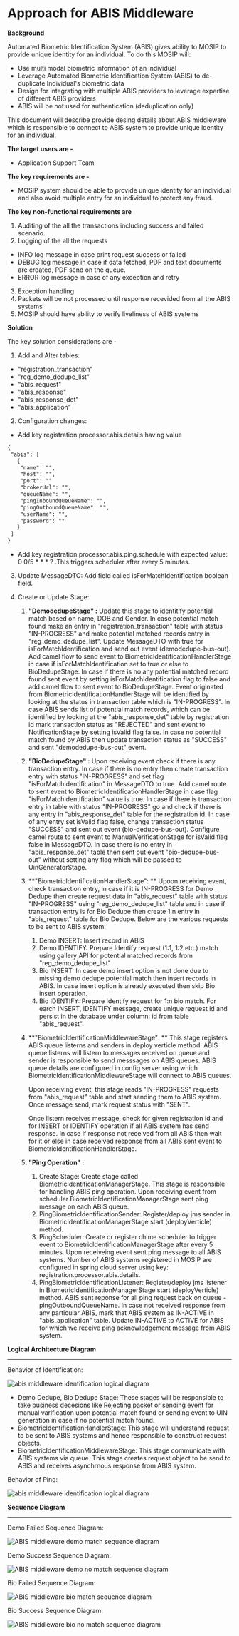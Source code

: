 # Approach for ABIS Middleware 


**Background**

Automated Biometric Identification System (ABIS) gives ability to MOSIP to provide unique identity for an individual. To do this MOSIP will:
- Use multi modal biometric information of an individual
- Leverage Automated Biometric Identification System (ABIS) to de-duplicate Individual's biometric data
- Design for integrating with multiple ABIS providers to leverage expertise of different ABIS providers
- ABIS will be not used for authentication (deduplication only)

This document will describe provide desing details about ABIS middleware which is responsible to connect to ABIS system to provide unique identity for an individual. 

**The target users are -**

- Application Support Team

**The key requirements are -**
-	MOSIP system should be able to provide unique identity for an individual and also avoid multiple entry for an individual to protect any fraud.

**The key non-functional requirements are**
1.	Auditing of the all the transactions including success and failed scenario.
2.	Logging of the all the requests
- 	INFO log message in case print request success or failed
- 	DEBUG log message in case if data fetched, PDF and text documents are created, PDF send on the queue.
- 	ERROR log message in case of any exception and retry
3.	Exception handling
4. Packets will be not processed until response recevided from all the ABIS systems
5. MOSIP should have ability to verify liveliness of ABIS systems



**Solution**

The key solution considerations are -
1.	Add and Alter tables:
- 	"registration_transaction"
-	"reg_demo_dedupe_list"
- 	"abis_request"
- 	"abis_response"
- 	"abis_response_det"
-	"abis_application"

2.	Configuration changes:
- 	Add key registration.processor.abis.details having value 
```html
{
 "abis": [
   {
    "name": "", 
    "host": "",
    "port": ""
    "brokerUrl": "",
    "queueName": "",
    "pingInboundQueueName": "",
    "pingOutboundQueueName": "",
    "userName": "",
    "password": ""
   }
 ]
}
```
- Add key registration.processor.abis.ping.schedule with expected value: 
0 0/5 * * * ?  .This triggers scheduler after every 5 minutes.
3.	Update MessageDTO: Add field called isForMatchIdentification boolean field.

4.	Create or Update Stage:
	1. **"DemodedupeStage" :** 
	Update this stage to identitify potential match based on name, DOB and Gender. In case potential match found make an entry in "registration_transaction" table with status "IN-PROGRESS" and make potential matched records entry in "reg_demo_dedupe_list". Update MessageDTO with true for isForMatchIdentification and send out event (demodedupe-bus-out). Add camel flow to send event to BiometricIdentificationHandlerStage in case if isForMatchIdentification set to true or else to BioDedupeStage.
	In case if there is no any potential matched record found sent event by setting isForMatchIdentification flag to false and add camel flow to sent event to BioDedupeStage.
	Event originated from BiometricIdentificationHandlerStage will be identified by looking at the status in transaction table which is "IN-PROGRESS". In case ABIS sends list of potential match records, which can be identified by looking at the "abis_response_det" table by registration id mark transaction status as "REJECTED" and sent event to NotificationStage by setting isValid flag false. In case no potential match found by ABIS then update transaction status as "SUCCESS" and sent "demodedupe-bus-out" event.

	1. **"BioDedupeStage" :** Upon receiving event check if there is any transaction entry. In case if there is no entry then create transaction entry with status "IN-PROGRESS" and set flag "isForMatchIdentification" in MessageDTO to true. Add camel route to sent event to BiometricIdentificationHandlerStage in case flag "isForMatchIdentification" value is true.
	In case if there is transaction entry in table with status "IN-PROGRESS" go and check if there is any entry in "abis_response_det" table for the registration id. In case of any entry set isValid flag false, change transaction status "SUCCESS" and sent out event (bio-dedupe-bus-out). Configure camel route to sent event to ManualVerificationStage for isValid flag false in MessageDTO. In case there is no entry in "abis_response_det" table then sent out event "bio-dedupe-bus-out" without setting any flag which will be passed to UinGeneratorStage.

	1. **"BiometricIdentificationHandlerStage": ** 
	Upoon receiving event, check transaction entry, in case if it is IN-PROGRESS for Demo Dedupe then create request data in "abis_request" table with status "IN-PROGRESS" using "reg_demo_dedupe_list" table and in case if transaction entry is for Bio Dedupe then create 1:n entry in "abis_request" table for Bio Dedupe. Below are the various requests to be sent to ABIS system:
		1. Demo INSERT: Insert record in ABIS
		1. Demo IDENTIFY: Prepare Identify request (1:1, 1:2 etc.) match using gallery API for potential matched records from "reg_demo_dedupe_list"
		1. Bio INSERT: In case demo insert option is not done due to missing demo dedupe potential match then insert records in ABIS. In case insert option is already executed then skip Bio insert operation.
		1. Bio IDENTIFY: Prepare Identify request for 1:n bio match.
		For earch INSERT, IDENTIFY message, create unique request id and persist in the database under column: id from table "abis_request".

	1. **"BiometricIdentificationMiddlewareStage": **
		This stage registers ABIS queue listerns and senders in deploy verticle method. ABIS queue listerns will listern to messages received on queue and sender is responsible to send messsages on ABIS queues. ABIS queue details are configured in config server using which BiometricIdentificationMiddlewareStage will connect to ABIS queues.

		Upon receiving event, this stage reads "IN-PROGRESS" requests from "abis_request" table and start sending them to ABIS system.
		Once message send, mark request status with "SENT".

		Once listern receives message, check for given registration id and for INSERT or IDENTIFY operation if all ABIS system has send response.
		In case if response not received from all ABIS then wait for it or else in case received response from all ABIS sent event to BiometricIdentificationHandlerStage.

	1. **"Ping Operation" :**
		1. Create Stage: 
		Create stage called BiometricIdentificationManagerStage. This stage is responsible for handling ABIS ping operation. Upon receiving event from scheduler BiometricIdentificationManagerStage sent ping message on each ABIS queue. 
		1. PingBiometricIdentificationSender: 
		Register/deploy jms sender in BiometricIdentificationManagerStage start (deployVerticle) method. 
		1. PingScheduler: 
		Create or register chime scheduler to trigger event to BiometricIdentificationManagerStage  after every 5 minutes. Upon receiveing event sent ping message to all ABIS systems. Number of ABIS systems registered in MOSIP are configured in spring cloud server using key: registration.processor.abis.details. 
		1. PingBiometricIdentificationListener: 
		Register/deploy jms listener in BiometricIdentificationManagerStage start (deployVerticle) method. ABIS sent reponse for all ping request back on queue - pingOutboundQueueName. In case not received response from any particular ABIS, mark that ABIS system as IN-ACTIVE in "abis_application" table. Update IN-ACTIVE to ACTIVE for ABIS for which we receive ping acknowledgement message from ABIS system.



**Logical Architecture Diagram**

------------

Behavior of Identification:

![abis middleware identification logical diagram](_images/reproc_abis_middleware_logical_arch_diagram.png)

- Demo Dedupe, Bio Dedupe Stage: These stages will be responsible to take business decesions like Rejecting packet or sending event for manual varification upon potential match found or sending event to UIN generation in case if no potential match found.
- BiometricIdentificationHandlerStage: This stage will understand request to be sent to ABIS systems and hence responsible to construct request objects.
- BiometricIdentificationMiddlewareStage: This stage communicate with ABIS systems via queue. This stage creates request object to be send to ABIS and receives asynchrnous response from ABIS system.


Behavior of Ping:

![abis middleware identification logical diagram](_images/reproc_abis_middleware_ping_logical_arch_diagram.png)


**Sequence Diagram**

------------


Demo Failed Sequence Diagram:

![ABIS middleware demo match sequence diagram](_images/abis_middleware_demo_match_seq_diagram.png)


Demo Success Sequence Diagram:

![ABIS middleware demo no match sequence diagram](_images/abis_middleware_demo_no_match_seq_diagram.png)

Bio Failed Sequence Diagram:

![ABIS middleware bio match sequence diagram](_images/abis_middleware_bio_match_seq_diagram.png)

Bio Success Sequence Diagram:

![ABIS middleware bio no match sequence diagram](_images/abis_middleware_bio_no_match_seq_diagram.png)